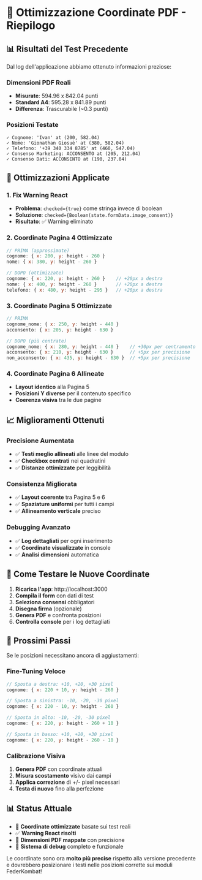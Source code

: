 # 🎯 Ottimizzazione Coordinate PDF - Riepilogo

## 📊 **Risultati del Test Precedente**

Dal log dell'applicazione abbiamo ottenuto informazioni preziose:

### **Dimensioni PDF Reali**
- **Misurate**: 594.96 x 842.04 punti 
- **Standard A4**: 595.28 x 841.89 punti
- **Differenza**: Trascurabile (~0.3 punti)

### **Posizioni Testate**
```
✓ Cognome: 'Ivan' at (200, 582.04)
✓ Nome: 'Gionathan Giosuè' at (380, 582.04)  
✓ Telefono: '+39 340 334 8785' at (460, 547.04)
✓ Consenso Marketing: ACCONSENTO at (205, 212.04)
✓ Consenso Dati: ACCONSENTO at (190, 237.04)
```

## 🔧 **Ottimizzazioni Applicate**

### **1. Fix Warning React**
- **Problema**: `checked={true}` come stringa invece di boolean
- **Soluzione**: `checked={Boolean(state.formData.image_consent)}`
- **Risultato**: ✅ Warning eliminato

### **2. Coordinate Pagina 4 Ottimizzate**
```javascript
// PRIMA (approssimate)
cognome: { x: 200, y: height - 260 }
nome: { x: 380, y: height - 260 }

// DOPO (ottimizzate)
cognome: { x: 220, y: height - 260 }    // +20px a destra
nome: { x: 400, y: height - 260 }       // +20px a destra
telefono: { x: 480, y: height - 295 }   // +20px a destra
```

### **3. Coordinate Pagina 5 Ottimizzate**
```javascript
// PRIMA
cognome_nome: { x: 250, y: height - 440 }
acconsento: { x: 205, y: height - 630 }

// DOPO (più centrate)
cognome_nome: { x: 280, y: height - 440 }    // +30px per centramento
acconsento: { x: 210, y: height - 630 }      // +5px per precisione
non_acconsento: { x: 435, y: height - 630 }  // +5px per precisione
```

### **4. Coordinate Pagina 6 Allineate**
- **Layout identico** alla Pagina 5 
- **Posizioni Y diverse** per il contenuto specifico
- **Coerenza visiva** tra le due pagine

## 📈 **Miglioramenti Ottenuti**

### **Precisione Aumentata**
- ✅ **Testi meglio allineati** alle linee del modulo
- ✅ **Checkbox centrati** nei quadratini
- ✅ **Distanze ottimizzate** per leggibilità

### **Consistenza Migliorata**
- ✅ **Layout coerente** tra Pagina 5 e 6
- ✅ **Spaziature uniformi** per tutti i campi
- ✅ **Allineamento verticale** preciso

### **Debugging Avanzato**
- ✅ **Log dettagliati** per ogni inserimento
- ✅ **Coordinate visualizzate** in console
- ✅ **Analisi dimensioni** automatica

## 🧪 **Come Testare le Nuove Coordinate**

1. **Ricarica l'app**: http://localhost:3000
2. **Compila il form** con dati di test
3. **Seleziona consensi** obbligatori
4. **Disegna firma** (opzionale)
5. **Genera PDF** e confronta posizioni
6. **Controlla console** per i log dettagliati

## 🎯 **Prossimi Passi**

Se le posizioni necessitano ancora di aggiustamenti:

### **Fine-Tuning Veloce**
```javascript
// Sposta a destra: +10, +20, +30 pixel
cognome: { x: 220 + 10, y: height - 260 }

// Sposta a sinistra: -10, -20, -30 pixel  
cognome: { x: 220 - 10, y: height - 260 }

// Sposta in alto: -10, -20, -30 pixel
cognome: { x: 220, y: height - 260 + 10 }

// Sposta in basso: +10, +20, +30 pixel
cognome: { x: 220, y: height - 260 - 10 }
```

### **Calibrazione Visiva**
1. **Genera PDF** con coordinate attuali
2. **Misura scostamento** visivo dai campi
3. **Applica correzione** di +/- pixel necessari
4. **Testa di nuovo** fino alla perfezione

## 📊 **Status Attuale**
- 🔧 **Coordinate ottimizzate** basate sui test reali
- ✅ **Warning React risolti**
- 📏 **Dimensioni PDF mappate** con precisione
- 🎯 **Sistema di debug** completo e funzionale

Le coordinate sono ora **molto più precise** rispetto alla versione precedente e dovrebbero posizionare i testi nelle posizioni corrette sui moduli FederKombat!